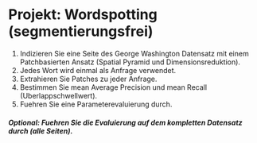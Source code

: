 # Projekt: Wordspotting (segmentierungsfrei)

1. Indizieren Sie eine Seite des George Washington Datensatz mit
  einem Patchbasierten Ansatz (Spatial Pyramid und Dimensionsreduktion).
2. Jedes Wort wird einmal als Anfrage verwendet.
3. Extrahieren Sie Patches zu jeder Anfrage.
4. Bestimmen Sie mean Average Precision und mean Recall
   (Uberlappschwellwert).
5. Fuehren Sie eine Parameterevaluierung durch.

##### Optional: Fuehren Sie die Evaluierung auf dem kompletten Datensatz durch (alle Seiten).

